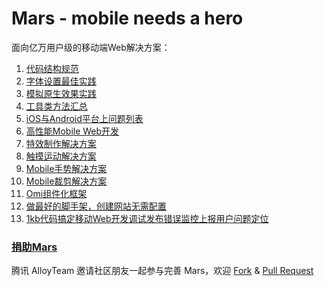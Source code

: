 Mars - mobile needs a hero
====

面向亿万用户级的移动端Web解决方案：

1. [代码结构规范](./solutions/project-structure.md)
2. [字体设置最佳实践](./solutions/font-family.md)
3. [模拟原生效果实践](./solutions/)
4. [工具类方法汇总](./tools/)
5. [iOS与Android平台上问题列表](./issues/)
6. [高性能Mobile Web开发](./performance/)
7. [特效制作解决方案](http://alloyteam.github.io/AlloyTouch/transformjs/)
9. [触摸运动解决方案](https://github.com/AlloyTeam/AlloyTouch)
10. [Mobile手势解决方案](https://github.com/AlloyTeam/AlloyFinger)
11. [Mobile裁剪解决方案](https://github.com/AlloyTeam/AlloyFinger/tree/master/alloy_crop)
12. [Omi组件化框架](https://github.com/AlloyTeam/omi)
13. [做最好的脚手架，创建网站无需配置](https://github.com/AlloyTeam/omi-cli)
14. [1kb代码搞定移动Web开发调试发布错误监控上报用户问题定位](https://github.com/AlloyTeam/AlloyLever)

### [捐助Mars](http://alloyteam.github.io/donate.html)

腾讯 AlloyTeam 邀请社区朋友一起参与完善 Mars，欢迎 [Fork](https://github.com/AlloyTeam/Mars/fork) & [Pull Request](https://github.com/AlloyTeam/Mars/pulls)

